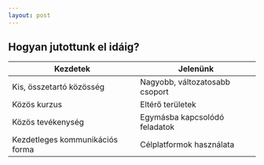 ```yaml
---
layout: post
---
```


## Hogyan jutottunk el idáig?

Kezdetek | Jelenünk
------------ | -------------
Kis, összetartó közösség | Nagyobb, változatosabb csoport
Közös kurzus | Eltérő területek
Közös tevékenység | Egymásba kapcsolódó feladatok
Kezdetleges kommunikációs forma | Célplatformok használata
